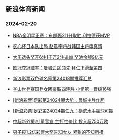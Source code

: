 ## 新浪体育新闻 
### 2024-02-20

+ [NBA全明星正赛：东部轰211分取胜 利拉德获MVP](https://sports.sina.com.cn/basketball/nba/2024-02-19/doc-inaipvpq5516872.shtml)

+ [农心杯日本队出局 赵晨宇将战韩国主将申真谞](https://sports.sina.com.cn/go/2024-02-19/doc-inaiqhce8004018.shtml)

+ [大乐透头奖开6注1千万2注追加 奖池余额9亿元](https://sports.sina.com.cn/l/2024-02-19/doc-inaiqwyw7697281.shtml)

+ [欧冠夺冠赔率：曼城遥遥领先 拜仁下滑至第四](https://sports.sina.com.cn/l/2024-02-19/doc-inaipzvn5412869.shtml)

+ [新浪彩票双色球名家第24018期推荐汇总](https://sports.sina.com.cn/l/2024-02-19/doc-inaipzvh8094760.shtml)

+ [釜山世乒赛国乒女团豪取四连胜 小组第一晋级16强](https://sports.sina.com.cn/others/pingpang/2024-02-19/doc-inaipzvq2177936.shtml)

+ [[新浪彩票]足彩第24024期大势：曼城主胜作胆](https://sports.sina.com.cn/l/2024-02-20/doc-inairueu1323158.shtml)

+ [[新浪彩票]足彩第24024期任九：横滨水手赢球可期](https://sports.sina.com.cn/l/2024-02-20/doc-inairueu1323331.shtml)

+ [中超新外援:批量官宣 主打性价比 投入超750万欧](https://sports.sina.com.cn/china/2024-02-19/doc-inaiqhce8012080.shtml)

+ [男子揽1.2亿彩票大奖告知女友 紧张的不知所措](https://sports.sina.com.cn/l/2024-02-20/doc-inairues4544980.shtml)

